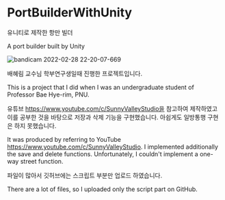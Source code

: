 # PortBuilderWithUnity
유니티로 제작한 항만 빌더

A port builder built by Unity

![bandicam 2022-02-28 22-20-07-669](https://user-images.githubusercontent.com/97109063/155991088-3bedf5a2-f38a-44ad-b410-b4cc98b6a9b9.gif)

배혜림 교수님 학부연구생일때 진행한 프로젝트입니다.

This is a project that I did when I was an undergraduate student of Professor Bae Hye-rim, PNU.

유튜브 https://www.youtube.com/c/SunnyValleyStudio을 참고하여 제작하였고 이를 공부한 것을 바탕으로 저장과 삭제 기능을 구현했습니다.
아쉽게도 일방통행 구현은 하지 못했습니다.

It was produced by referring to YouTube https://www.youtube.com/c/SunnyValleyStudio. I implemented additionally the save and delete functions.
Unfortunately, I couldn't implement a one-way street function.

파일이 많아서 깃허브에는 스크립트 부분만 업로드 하였습니다.

There are a lot of files, so I uploaded only the script part on GitHub.
